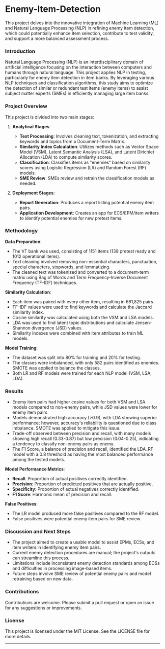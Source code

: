# Enemy-Item-Detection
This project delves into the innovative integration of Machine Learning (ML) and Natural Language Processing (NLP) in refining enemy item detection, which could potentially enhance item selection, contribute to test validity, and support a more balanced assessment process.

### Introduction

Natural Language Processing (NLP) is an interdisciplinary domain of artificial intelligence focusing on the interaction between computers and humans through natural language. This project applies NLP in testing, particularly for enemy item detection in item banks. By leveraging various NLP techniques and classification algorithms, this study aims to optimize the detection of similar or redundant test items (enemy items) to assist subject matter experts (SMEs) in efficiently managing large item banks.

### Project Overview

This project is divided into two main stages:

1. **Analytical Stages**:
   - **Text Processing**: Involves cleaning text, tokenization, and extracting keywords and topics from a Document-Term Matrix.
   - **Similarity Index Calculation**: Utilizes methods such as Vector Space Model (VSM), Latent Semantic Analysis (LSA), and Latent Dirichlet Allocation (LDA) to compute similarity scores.
   - **Classification**: Classifies items as "enemies" based on similarity scores using Logistic Regression (LR) and Random Forest (RF) models.
   - **SME Review**: SMEs review and retrain the classification models as needed.

2. **Deployment Stages**:
   - **Report Generation**: Produces a report listing potential enemy item pairs.
   - **Application Development**: Creates an app for ECS/EPM/item writers to identify potential enemies for new pretest items.

### Methodology

**Data Preparation**:
- The VT bank was used, consisting of 1151 items (139 pretest ready and 1012 operational items).
- Text cleaning involved removing non-essential characters, punctuation, special characters, stopwords, and lemmatizing.
- The cleaned text was tokenized and converted to a document-term matrix using Bag of Words and Term Frequency-Inverse Document Frequency (TF-IDF) techniques.

**Similarity Calculation**:
- Each item was paired with every other item, resulting in 661,825 pairs.
- TF-IDF values were used to find keywords and calculate the Jaccard similarity index.
- Cosine similarity was calculated using both the VSM and LSA models.
- LDA was used to find latent topic distributions and calculate Jensen-Shannon divergence (JSD) values.
- Similarity indexes were combined with item attributes to train ML models.

**Model Training**:
- The dataset was split into 80% for training and 20% for testing.
- The classes were imbalanced, with only 582 pairs identified as enemies. SMOTE was applied to balance the classes.
- Both LR and RF models were trained for each NLP model (VSM, LSA, LDA).

### Results

- Enemy item pairs had higher cosine values for both VSM and LSA models compared to non-enemy pairs, while JSD values were lower for enemy item pairs.
- Models demonstrated high accuracy (>0.9), with LDA showing superior performance; however, accuracy's reliability is questioned due to class imbalance. SMOTE was applied to mitigate this issue.
- Trade-off observed between precision and recall, with many models showing high recall (0.33-0.87) but low precision (0.04-0.25), indicating a tendency to classify non-enemy pairs as enemy.
- The F1 Score, a balance of precision and recall, identified the LDA_RF model with a 0.8 threshold as having the most balanced performance among the tested models.

**Model Performance Metrics**:
- **Recall**: Proportion of actual positives correctly identified.
- **Precision**: Proportion of predicted positives that are actually positive.
- **Specificity**: Proportion of actual negatives correctly identified.
- **F1 Score**: Harmonic mean of precision and recall.

**False Positives**:
- The LR model produced more false positives compared to the RF model.
- False positives were potential enemy item pairs for SME review.

### Discussion and Next Steps

- The project aimed to create a usable model to assist EPMs, ECSs, and item writers in identifying enemy item pairs.
- Current enemy detection procedures are manual; the project's outputs can streamline this process.
- Limitations include inconsistent enemy detection standards among ECSs and difficulties in processing image-based items.
- Future steps involve SME review of potential enemy pairs and model retraining based on new data.

### Contributions

Contributions are welcome. Please submit a pull request or open an issue for any suggestions or improvements.

### License

This project is licensed under the MIT License. See the LICENSE file for more details.

---